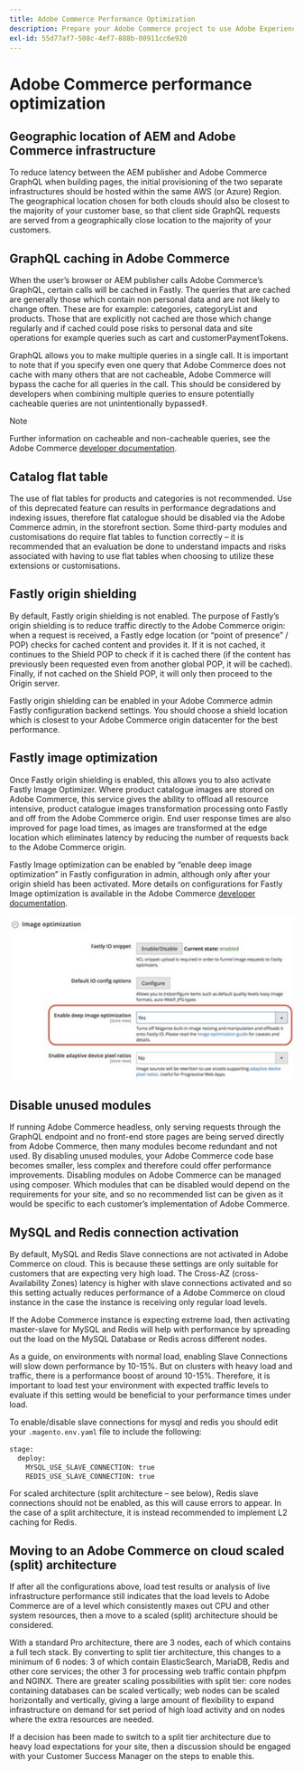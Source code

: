 ```yaml
---
title: Adobe Commerce Performance Optimization
description: Prepare your Adobe Commerce project to use Adobe Experience Manager as a CMS by changing some default settings.
exl-id: 55d77af7-508c-4ef7-888b-00911cc6e920
---
```

# Adobe Commerce performance optimization

## Geographic location of AEM and Adobe Commerce infrastructure

To reduce latency between the AEM publisher and Adobe Commerce GraphQL when building pages, the initial provisioning of the two separate infrastructures should be hosted within the same AWS (or Azure) Region. The geographical location chosen for both clouds should also be closest to the majority of your customer base, so that client side GraphQL requests are served from a geographically close location to the majority of your customers.

## GraphQL caching in Adobe Commerce

When the user’s browser or AEM publisher calls Adobe Commerce’s GraphQL, certain calls will be cached
in Fastly. The queries that are cached are generally those which contain non personal data and are not likely to change often. These are for example: categories, categoryList and products. Those that are explicitly not cached are those which change regularly and if cached could pose risks to personal data and site operations for example queries such as cart and customerPaymentTokens.

GraphQL allows you to make multiple queries in a single call. It is important to note that if you specify even one query that Adobe Commerce does not cache with many others that are not cacheable, Adobe Commerce will bypass the cache for all queries in the call. This should be considered by developers when combining multiple queries to ensure potentially cacheable queries are not unintentionally bypassed‡.

>[!NOTE]
>
> Further information on cacheable and non-cacheable queries, see the Adobe Commerce [developer documentation](https://devdocs.magento.com/guides/v2.4/graphql/caching.html).

## Catalog flat table

The use of flat tables for products and categories is not recommended. Use of this deprecated feature can results in performance degradations and indexing issues, therefore flat catalogue should be disabled via the Adobe Commerce admin, in the storefront section. Some third-party modules and customisations do require flat tables to function correctly – it is recommended that an evaluation be done to understand impacts and risks associated with having to use flat tables when choosing to utilize these extensions or customisations.

## Fastly origin shielding

By default, Fastly origin shielding is not enabled. The purpose of Fastly’s origin shielding is to reduce traffic directly to the Adobe Commerce origin: when a request is received, a Fastly edge location (or “point of presence” / POP) checks for cached content and provides it. If it is not cached, it continues to the Shield POP to check if it is cached there (if the content has previously been requested even from another global POP, it will be cached). Finally, if not cached on the Shield POP, it will only then proceed to the Origin server.

Fastly origin shielding can be enabled in your Adobe Commerce admin Fastly configuration backend settings. You should choose a shield location which is closest to your Adobe Commerce origin datacenter for the best performance.

## Fastly image optimization

Once Fastly origin shielding is enabled, this allows you to also activate Fastly Image Optimizer. Where product catalogue images are stored on Adobe Commerce, this service gives the ability to offload all resource intensive, product catalogue images transformation processing onto Fastly and off from the Adobe Commerce origin. End user response times are also improved for page load times, as images are transformed at the edge location which eliminates latency by reducing the number of requests back to the Adobe Commerce origin.

Fastly Image optimization can be enabled by “enable deep image optimization” in Fastly configuration in admin, although only after your origin shield has been activated. More details on configurations for Fastly Image optimization is available in the Adobe Commerce [developer documentation](https://devdocs.magento.com/cloud/cdn/fastly-image-optimization.html).

![Screenshot of Fastly image optimization settings in the Adobe Commerce Admin](../assets/commerce-at-scale/image-optimization.svg)

## Disable unused modules

If running Adobe Commerce headless, only serving requests through the GraphQL endpoint and no front-end store pages are being served directly from Adobe Commerce, then many modules become redundant and not used. By disabling unused modules, your Adobe Commerce code base becomes smaller, less complex and therefore could offer performance improvements. Disabling modules on Adobe Commerce can be managed using composer. Which modules that can be disabled would depend on the requirements for your site, and so no recommended list can be given as it would be specific to each customer’s implementation of Adobe Commerce.

## MySQL and Redis connection activation

By default, MySQL and Redis Slave connections are not activated in Adobe Commerce on cloud. This is because these settings are only suitable for customers that are expecting very high load. The Cross-AZ (cross-Availability Zones) latency is higher with slave connections activated and so this setting actually reduces performance of a Adobe Commerce on cloud instance in the case the instance is receiving only regular load levels.

If the Adobe Commerce instance is expecting extreme load, then activating master-slave for MySQL and Redis will help with performance by spreading out the load on the MySQL Database or Redis across different nodes.

As a guide, on environments with normal load, enabling Slave Connections will slow down performance by 10-15%. But on clusters with heavy load and traffic, there is a performance boost of around 10-15%. Therefore, it is important to load test your environment with expected traffic levels to evaluate if this setting would be beneficial to your performance times under load.

To enable/disable slave connections for mysql and redis you should edit your `.magento.env.yaml` file to include the following:

```
stage:
  deploy:
    MYSQL_USE_SLAVE_CONNECTION: true
    REDIS_USE_SLAVE_CONNECTION: true
```

For scaled architecture (split architecture – see below), Redis slave connections should not be enabled, as this will cause errors to appear. In the case of a split architecture, it is instead recommended to implement L2 caching for Redis.

## Moving to an Adobe Commerce on cloud scaled (split) architecture

If after all the configurations above, load test results or analysis of live infrastructure performance still indicates that the load levels to Adobe Commerce are of a level which consistently maxes out CPU and other system resources, then a move to a scaled (split) architecture should be considered.

With a standard Pro architecture, there are 3 nodes, each of which contains a full tech stack. By converting to split tier architecture, this changes to a minimum of 6 nodes: 3 of which contain ElasticSearch, MariaDB, Redis and other core services; the other 3 for processing web traffic contain phpfpm and NGINX. There are greater scaling possibilities with split tier: core nodes containing databases can be scaled vertically; web nodes can be scaled horizontally and vertically, giving a large amount of flexibility to expand infrastructure on demand for set period of high load activity and on nodes where the extra resources are needed.

If a decision has been made to switch to a split tier architecture due to heavy load expectations for your site, then a discussion should be engaged with your Customer Success Manager on the steps to enable this.
